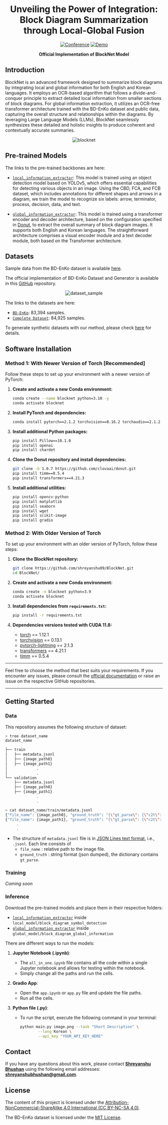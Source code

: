 <div align="center">
    
# Unveiling the Power of Integration: Block Diagram Summarization through Local-Global Fusion

[![Conference](https://img.shields.io/badge/ACL-2024-blue)](#how-to-cite)
[![Demo](https://img.shields.io/badge/Demo-Gradio-brightgreen)](#demo)

**Official Implementation of BlockNet Model**
</div>

## Introduction

BlockNet is an advanced framework designed to summarize block diagrams by integrating local and global information for both English and Korean languages. It employs an OCR-based algorithm that follows a divide-and-conquer principle to extract detailed local information from smaller sections of block diagrams. For global information extraction, it utilizes an OCR-free transformer architecture trained with the BD-EnKo dataset and public data, capturing the overall structure and relationships within the diagrams. By leveraging Large Language Models (LLMs), BlockNet seamlessly synthesizes these detailed and holistic insights to produce coherent and contextually accurate summaries.

<p align="center">
  <img src="misc/blocknet.png" alt="blocknet" />
</p>

## Pre-trained Models

The links to the pre-trained backbones are here:
- [`local_information_extractor`](https://huggingface.co/shreyanshu09/block_diagram_symbol_detection): This model is trained using an object detection model based on YOLOv5, which offers essential capabilities for detecting various objects in an image. Using the CBD, FCA, and FCB dataset, which includes annotations for different shapes and arrows in a diagram, we train the model to recognize six labels: arrow, terminator, process, decision, data, and text.

- [`global_information_extractor`](https://huggingface.co/shreyanshu09/block_diagram_global_information): This model is trained using a transformer encoder and decoder architecture, based on the configuration specified in [Donut](https://arxiv.org/abs/2111.15664), to extract the overall summary of block diagram images. It supports both English and Korean languages. The straightforward architecture comprises a visual encoder module and a text decoder module, both based on the Transformer architecture.

## Datasets

Sample data from the BD-EnKo dataset is available [here](https://github.com/shreyanshu09/BlockNet/tree/main/BD-EnKo_dataset_sample).

The official implementation of BD-EnKo Dataset and Generator is available in this [GitHub](https://github.com/shreyanshu09/BD-EnKo) repository.


<p align="center">
  <img src="misc/dataset_sample.png" alt="dataset_sample" />
</p>

The links to the datasets are here:

- [`BD-EnKo`](https://huggingface.co/datasets/shreyanshu09/BD-EnKo): 83,394 samples.
- [`Complete Dataset`](https://huggingface.co/datasets/shreyanshu09/Block_Diagram): 84,925 samples.

To generate synthetic datasets with our method, please check [here](https://github.com/shreyanshu09/BD-EnKo) for details.

## Software Installation

### Method 1: With Newer Version of Torch [Recommended]

Follow these steps to set up your environment with a newer version of PyTorch:

1. **Create and activate a new Conda environment:**
    ```bash
    conda create --name blocknet python=3.10 -y
    conda activate blocknet
    ```

2. **Install PyTorch and dependencies:**
    ```bash
    conda install pytorch==2.1.2 torchvision==0.16.2 torchaudio==2.1.2 pytorch-cuda=11.8 -c pytorch -c nvidia
    ```

3. **Install additional Python packages:**
    ```bash
    pip install Pillow==10.1.0
    pip install openai
    pip install chardet
    ```

4. **Clone the Donut repository and install dependencies:**
    ```bash
    git clone -b 1.0.7 https://github.com/clovaai/donut.git
    pip install timm==0.5.4
    pip install transformers==4.21.3
    ```

5. **Install additional utilities:**
    ```bash
    pip install opencv-python
    pip install matplotlib
    pip install seaborn
    pip install wget
    pip install scikit-image
    pip install gradio
    ```

### Method 2: With Older Version of Torch

To set up your environment with an older version of PyTorch, follow these steps:

1. **Clone the BlockNet repository:**
    ```bash
    git clone https://github.com/shreyanshu09/BlockNet.git
    cd BlockNet/
    ```

2. **Create and activate a new Conda environment:**
    ```bash
    conda create -n blocknet python=3.9
    conda activate blocknet
    ```

3. **Install dependencies from `requirements.txt`:**
    ```bash
    pip install -r requirements.txt
    ```

4. **Dependencies versions tested with CUDA 11.8:**
    - [torch](https://github.com/pytorch/pytorch) == 1.12.1 
    - [torchvision](https://github.com/pytorch/vision) == 0.13.1
    - [pytorch-lightning](https://github.com/Lightning-AI/lightning) == 2.1.3
    - [transformers](https://github.com/huggingface/transformers) == 4.21.1
    - [timm](https://github.com/rwightman/pytorch-image-models) == 0.5.4

---

Feel free to choose the method that best suits your requirements. If you encounter any issues, please consult the [official documentation](https://github.com/pytorch/pytorch) or raise an issue on the respective GitHub repositories.

---

## Getting Started

### Data

This repository assumes the following structure of dataset:
```bash
> tree dataset_name
dataset_name

├── train
│   ├── metadata.jsonl
│   ├── {image_path0}
│   ├── {image_path1}
│             .
│             .
└── validation
    ├── metadata.jsonl
    ├── {image_path0}
    ├── {image_path1}
              .
              .

> cat dataset_name/train/metadata.jsonl
{"file_name": {image_path0}, "ground_truth": "{\"gt_parse\": {\"c2t\": \"{ground_truth_parse}\"}}"}
{"file_name": {image_path1}, "ground_truth": "{\"gt_parse\": {\"c2t\": \"{ground_truth_parse}\"}}"}
     .
     .
```

- The structure of `metadata.jsonl` file is in [JSON Lines text format](https://jsonlines.org), i.e., `.jsonl`. Each line consists of
  - `file_name` : relative path to the image file.
  - `ground_truth` : string format (json dumped), the dictionary contains `gt_parse`.

### Training

*Coming soon*


### Inference

Download the pre-trained models and place them in their respective folders:
- [`local_information_extractor`](https://huggingface.co/shreyanshu09/block_diagram_symbol_detection) inside `local_model/block_diagram_symbol_detection`
- [`global_information_extractor`](https://huggingface.co/shreyanshu09/block_diagram_global_information) inside `global_model/block_diagram_global_information`

There are different ways to run the models:


1. **Jupyter Notebook (.ipynb)**:
   - The `all_in_one.ipynb` file contains all the code within a single Jupyter notebook and allows for testing within the notebook.
   - Simply change all the paths and run the cells.

2. **Gradio App**:
   - Open the `app.ipynb` or `app.py` file and update the file paths.
   - Run all the cells.

3. **Python file (.py)**:
   - To run the script, execute the following command in your terminal:

        ```bash
        python main.py image.png --task "Short Description" \
                --lang Korean \
                --api_key "YOUR_API_KEY_HERE"
        ```
    

## Contact

If you have any questions about this work, please contact **[Shreyanshu Bhushan](https://github.com/shreyanshu09)** using the following email addresses: **shreyanshubhushan@gmail.com**.


## License

The content of this project is licensed under the [Attribution-NonCommercial-ShareAlike 4.0 International (CC BY-NC-SA 4.0)](https://creativecommons.org/licenses/by-nc-sa/4.0/).

The BD-EnKo dataset is licensed under the [MIT License](https://mit-license.org/). 
